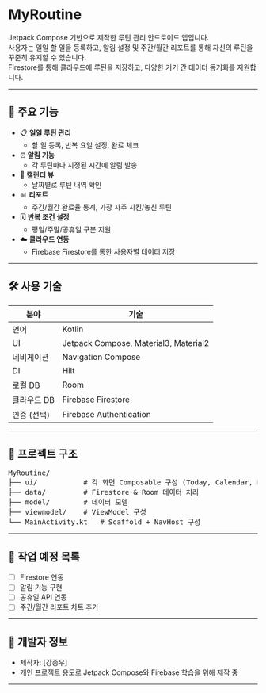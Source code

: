# MyRoutine

Jetpack Compose 기반으로 제작한 루틴 관리 안드로이드 앱입니다.  
사용자는 일일 할 일을 등록하고, 알림 설정 및 주간/월간 리포트를 통해 자신의 루틴을 꾸준히 유지할 수 있습니다.  
Firestore를 통해 클라우드에 루틴을 저장하고, 다양한 기기 간 데이터 동기화를 지원합니다.

---

## 📱 주요 기능

- 📋 **일일 루틴 관리**
  - 할 일 등록, 반복 요일 설정, 완료 체크
- ⏰ **알림 기능**
  - 각 루틴마다 지정된 시간에 알림 발송
- 📅 **캘린더 뷰**
  - 날짜별로 루틴 내역 확인
- 📊 **리포트**
  - 주간/월간 완료율 통계, 가장 자주 지킨/놓친 루틴
- 🗓 **반복 조건 설정**
  - 평일/주말/공휴일 구분 지원
- ☁️ **클라우드 연동**
  - Firebase Firestore를 통한 사용자별 데이터 저장

---

## 🛠 사용 기술

| 분야        | 기술                           |
|-------------|--------------------------------|
| 언어        | Kotlin                         |
| UI          | Jetpack Compose, Material3, Material2     |
| 네비게이션  | Navigation Compose              |
| DI          | Hilt                           |
| 로컬 DB     | Room                           |
| 클라우드 DB | Firebase Firestore              |
| 인증 (선택) | Firebase Authentication         |

---

## 📂 프로젝트 구조
<pre>
MyRoutine/
├── ui/           # 각 화면 Composable 구성 (Today, Calendar, Report 등)
├── data/         # Firestore & Room 데이터 처리
├── model/        # 데이터 모델
├── viewmodel/    # ViewModel 구성
└── MainActivity.kt   # Scaffold + NavHost 구성
</pre>

---

## 🚧 작업 예정 목록

- [ ] Firestore 연동
- [ ] 알림 기능 구현
- [ ] 공휴일 API 연동
- [ ] 주간/월간 리포트 차트 추가

---

## 👤 개발자 정보

- 제작자: [강종우]  
- 개인 프로젝트 용도로 Jetpack Compose와 Firebase 학습을 위해 제작 중

---
